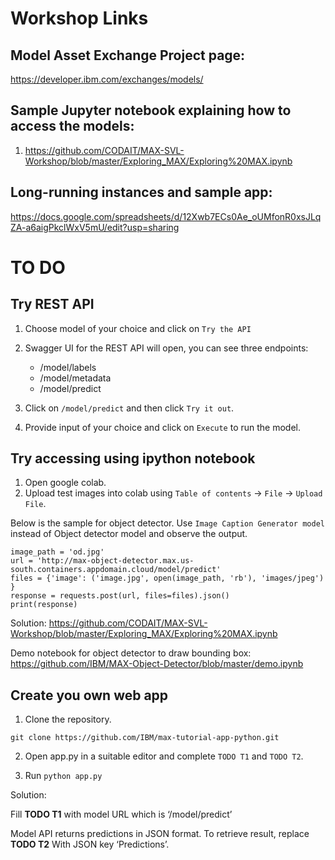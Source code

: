 # Workshop Links

## Model Asset Exchange Project page: 

https://developer.ibm.com/exchanges/models/

## Sample Jupyter notebook explaining how to access the models: 

1. https://github.com/CODAIT/MAX-SVL-Workshop/blob/master/Exploring_MAX/Exploring%20MAX.ipynb

## Long-running instances and sample app: 

https://docs.google.com/spreadsheets/d/12Xwb7ECs0Ae_oUMfonR0xsJLqZA-a6aigPkclWxV5mU/edit?usp=sharing

# TO DO

## Try REST API

1. Choose model of your choice and click on `Try the API`
2. Swagger UI for the REST API will open, you can see three endpoints:
    
    * /model/labels
    * /model/metadata
    * /model/predict
    
3. Click on `/model/predict` and then click `Try it out`. 
4. Provide input of your choice and click on `Execute` to run the model.

## Try accessing using ipython notebook

1. Open google colab. 
2. Upload test images into colab using `Table of contents` -> `File` -> `Upload File`.

Below is the sample for object detector. Use `Image Caption Generator model` instead of Object detector model and observe the output.

```
image_path = 'od.jpg'
url = 'http://max-object-detector.max.us-south.containers.appdomain.cloud/model/predict'
files = {'image': ('image.jpg', open(image_path, 'rb'), 'images/jpeg') }
response = requests.post(url, files=files).json()
print(response)
```


Solution: https://github.com/CODAIT/MAX-SVL-Workshop/blob/master/Exploring_MAX/Exploring%20MAX.ipynb

Demo notebook for object detector to draw bounding box: https://github.com/IBM/MAX-Object-Detector/blob/master/demo.ipynb


## Create you own web app

1. Clone the repository.

```
git clone https://github.com/IBM/max-tutorial-app-python.git
```

2. Open app.py in a suitable editor and complete `TODO T1` and `TODO T2`.

3. Run `python app.py`

Solution:

Fill **TODO T1** with model URL which is ‘/model/predict’

Model API returns predictions in JSON format. To retrieve result, replace **TODO T2** With JSON key ‘Predictions’. 


